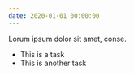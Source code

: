 ```yaml
---
date: 2020-01-01 00:00:00
---
```

Lorum ipsum dolor sit amet, conse.
- This is a task
- This is another task
